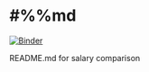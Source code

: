 # #%%md
[![Binder](https://mybinder.org/badge_logo.svg)](https://mybinder.org/v2/gh/mattygyo/medium_articles/HEAD)

README.md for salary comparison
